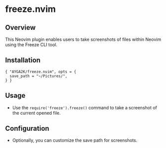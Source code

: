 # freeze.nvim

## Overview

This Neovim plugin enables users to take screenshots of files within Neovim using the Freeze CLI tool.

## Installation

```
{ "AYGA2K/freeze.nvim", opts = {
  save_path = "~/Pictures/",
} }
```

## Usage

- Use the `require('freeze').freeze()` command to take a screenshot of the current opened file.

## Configuration

- Optionally, you can customize the save path for screenshots.

